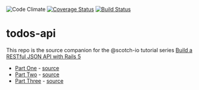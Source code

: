  ![Code Climate](https://codeclimate.com/github/akabiru/todos-api/badges/gpa.svg) [![Coverage Status](https://coveralls.io/repos/github/akabiru/todos-api/badge.svg?branch=master)](https://coveralls.io/github/akabiru/todos-api?branch=master) [![Build Status](https://travis-ci.org/akabiru/todos-api.svg?branch=master)](https://travis-ci.org/akabiru/todos-api)

# todos-api

This repo is the source companion for the @scotch-io tutorial series [Build a RESTful JSON API with Rails 5](https://scotch.io/tutorials/build-a-restful-json-api-with-rails-5-part-one)

* [Part One](https://scotch.io/tutorials/build-a-restful-json-api-with-rails-5-part-one) - [source](https://github.com/akabiru/todos-api/tree/part-one)
* [Part Two](https://scotch.io/tutorials/build-a-restful-json-api-with-rails-5-part-two) - [source](https://github.com/akabiru/todos-api/tree/part-two)
* [Part Three](https://scotch.io/tutorials/build-a-restful-json-api-with-rails-5-part-three) - [source](https://github.com/akabiru/todos-api/tree/part-three)
